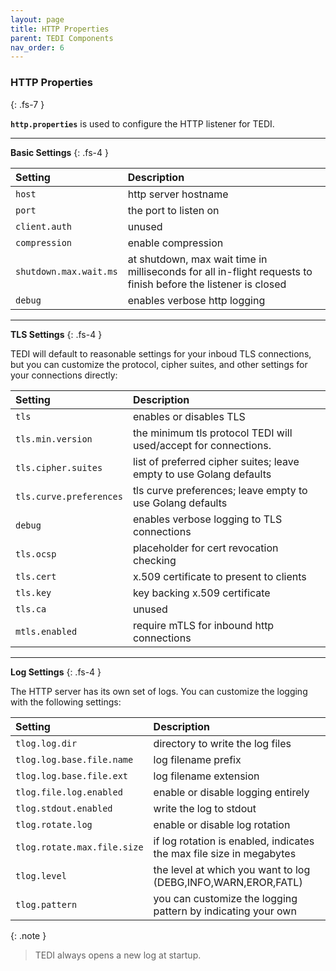 ```yaml
---
layout: page
title: HTTP Properties
parent: TEDI Components
nav_order: 6
---
```


### HTTP Properties
{: .fs-7 }

**`http.properties`** is used to configure the HTTP listener for TEDI.

---

**Basic Settings**
{: .fs-4 }

| **Setting**                    | **Description**          |
|:------------------------------|:--------------------------|
| `host`                         | http server hostname |
| `port`                         | the port to listen on |
| `client.auth`                  | unused |
| `compression`                  | enable compression |
| `shutdown.max.wait.ms`         | at shutdown, max wait time in milliseconds for all in-flight requests to finish before the listener is closed |
| `debug`                        | enables verbose http logging |

---

**TLS Settings**
{: .fs-4 }

TEDI will default to reasonable settings for your inboud TLS connections, but you can customize the protocol, cipher suites, and other settings for your connections directly:


| **Setting**                    | **Description**          |
|:------------------------------|:--------------------------|
| `tls`                         | enables or disables TLS |
| `tls.min.version`             | the minimum tls protocol TEDI will used/accept for connections. |
| `tls.cipher.suites`           | list of preferred cipher suites; leave empty to use Golang defaults |
| `tls.curve.preferences`       | tls curve preferences;  leave empty to use Golang defaults |
| `debug`                       | enables verbose logging to TLS connections |
| `tls.ocsp`                    | placeholder for cert revocation checking |
| `tls.cert`                    | x.509 certificate to present to clients |
| `tls.key`                     | key backing x.509 certificate |
| `tls.ca`                      | unused |
| `mtls.enabled`                | require mTLS for inbound http connections |

---

**Log Settings**
{: .fs-4 }

The HTTP server has its own set of logs. You can customize the logging with the following settings:

| **Setting**                    | **Description**          |
|:------------------------------|:--------------------------|
| `tlog.log.dir`                | directory to write the log files |
| `tlog.log.base.file.name`     | log filename prefix |
| `tlog.log.base.file.ext`      | log filename extension |
| `tlog.file.log.enabled`       | enable or disable logging entirely |
| `tlog.stdout.enabled`         | write the log to stdout |
| `tlog.rotate.log`             | enable or disable log rotation |
| `tlog.rotate.max.file.size`   | if log rotation is enabled, indicates the max file size in megabytes |
| `tlog.level`                  | the level at which you want to log (DEBG,INFO,WARN,EROR,FATL) |
| `tlog.pattern`                | you can customize the logging pattern by indicating your own |

{: .note }
> TEDI always opens a new log at startup.